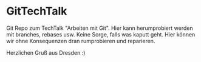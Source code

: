 # GitTechTalk
Git Repo zum TechTalk "Arbeiten mit Git".  Hier kann herumprobiert werden mit branches, rebases usw.
Keine Sorge, falls was kaputt geht. Hier können wir ohne Konsequenzen dran rumprobieren und reparieren.

Herzlichen Gruß aus Dresden :)